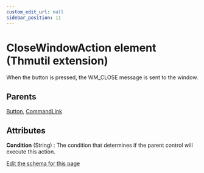 ```yaml
---
custom_edit_url: null
sidebar_position: 11
---
```

# CloseWindowAction element (Thmutil extension)
When the button is pressed, the WM_CLOSE message is sent to the window.

## Parents
[Button](button.md), [CommandLink](commandlink.md)

## Attributes
**Condition** (String)
  : The condition that determines if the parent control will execute this action.


[Edit the schema for this page](https://github.com/wixtoolset/web/blob/master/src/xsd4/thmutil.xsd)